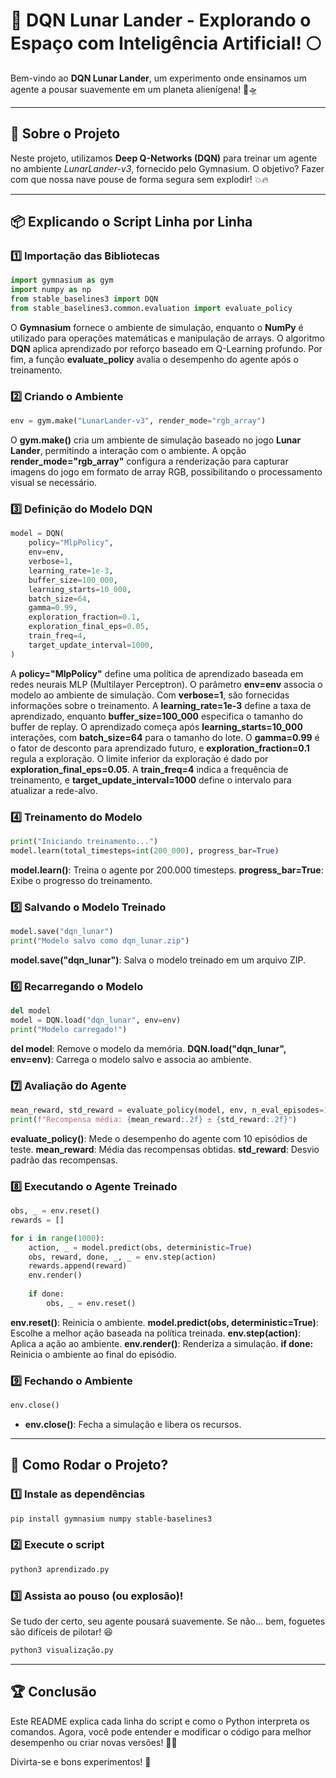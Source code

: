 # 🚀 DQN Lunar Lander - Explorando o Espaço com Inteligência Artificial! 🌕

Bem-vindo ao **DQN Lunar Lander**, um experimento onde ensinamos um agente a pousar suavemente em um planeta alienígena! 🌌🛸

---

## 🤖 Sobre o Projeto

Neste projeto, utilizamos **Deep Q-Networks (DQN)** para treinar um agente no ambiente *LunarLander-v3*, fornecido pelo Gymnasium. O objetivo? Fazer com que nossa nave pouse de forma segura sem explodir! 💥🔥

---

## 📦 Explicando o Script Linha por Linha

### 1️⃣ Importação das Bibliotecas
```python
import gymnasium as gym
import numpy as np
from stable_baselines3 import DQN
from stable_baselines3.common.evaluation import evaluate_policy
```
O **Gymnasium** fornece o ambiente de simulação, enquanto o **NumPy** é utilizado para operações matemáticas e manipulação de arrays. O algoritmo **DQN** aplica aprendizado por reforço baseado em Q-Learning profundo. Por fim, a função **evaluate_policy** avalia o desempenho do agente após o treinamento.

### 2️⃣ Criando o Ambiente
```python
env = gym.make("LunarLander-v3", render_mode="rgb_array")
```
O **gym.make()** cria um ambiente de simulação baseado no jogo **Lunar Lander**, permitindo a interação com o ambiente. A opção **render_mode="rgb_array"** configura a renderização para capturar imagens do jogo em formato de array RGB, possibilitando o processamento visual se necessário.

### 3️⃣ Definição do Modelo DQN
```python
model = DQN(
    policy="MlpPolicy",
    env=env,
    verbose=1,
    learning_rate=1e-3,
    buffer_size=100_000,
    learning_starts=10_000,
    batch_size=64,
    gamma=0.99,
    exploration_fraction=0.1,
    exploration_final_eps=0.05,
    train_freq=4,
    target_update_interval=1000,
)
```
A **policy="MlpPolicy"** define uma política de aprendizado baseada em redes neurais MLP (Multilayer Perceptron). O parâmetro **env=env** associa o modelo ao ambiente de simulação. Com **verbose=1**, são fornecidas informações sobre o treinamento. A **learning_rate=1e-3** define a taxa de aprendizado, enquanto **buffer_size=100_000** especifica o tamanho do buffer de replay. O aprendizado começa após **learning_starts=10_000** interações, com **batch_size=64** para o tamanho do lote. O **gamma=0.99** é o fator de desconto para aprendizado futuro, e **exploration_fraction=0.1** regula a exploração. O limite inferior da exploração é dado por **exploration_final_eps=0.05**. A **train_freq=4** indica a frequência de treinamento, e **target_update_interval=1000** define o intervalo para atualizar a rede-alvo.

### 4️⃣ Treinamento do Modelo
```python
print("Iniciando treinamento...")
model.learn(total_timesteps=int(200_000), progress_bar=True)
```
**model.learn()**: Treina o agente por 200.000 timesteps.
**progress_bar=True**: Exibe o progresso do treinamento.

### 5️⃣ Salvando o Modelo Treinado
```python
model.save("dqn_lunar")
print("Modelo salvo como dqn_lunar.zip")
```
**model.save("dqn_lunar")**: Salva o modelo treinado em um arquivo ZIP.

### 6️⃣ Recarregando o Modelo
```python
del model
model = DQN.load("dqn_lunar", env=env)
print("Modelo carregado!")
```
**del model**: Remove o modelo da memória.
**DQN.load("dqn_lunar", env=env)**: Carrega o modelo salvo e associa ao ambiente.

### 7️⃣ Avaliação do Agente
```python
mean_reward, std_reward = evaluate_policy(model, env, n_eval_episodes=10)
print(f"Recompensa média: {mean_reward:.2f} ± {std_reward:.2f}")
```
**evaluate_policy()**: Mede o desempenho do agente com 10 episódios de teste.
 **mean_reward**: Média das recompensas obtidas.
**std_reward**: Desvio padrão das recompensas.

### 8️⃣ Executando o Agente Treinado
```python
obs, _ = env.reset()
rewards = []

for i in range(1000):
    action, _ = model.predict(obs, deterministic=True)
    obs, reward, done, _, _ = env.step(action)
    rewards.append(reward)
    env.render()
    
    if done:
        obs, _ = env.reset()
```
**env.reset()**: Reinicia o ambiente.
**model.predict(obs, deterministic=True)**: Escolhe a melhor ação baseada na política treinada.
**env.step(action)**: Aplica a ação ao ambiente.
**env.render()**: Renderiza a simulação.
**if done:** Reinicia o ambiente ao final do episódio.

### 9️⃣ Fechando o Ambiente
```python
env.close()
```
- **env.close()**: Fecha a simulação e libera os recursos.

---

## 🚀 Como Rodar o Projeto?

### 1️⃣ Instale as dependências
```bash
pip install gymnasium numpy stable-baselines3
```

### 2️⃣ Execute o script
```bash
python3 aprendizado.py
```

### 3️⃣ Assista ao pouso (ou explosão)!
Se tudo der certo, seu agente pousará suavemente. Se não... bem, foguetes são difíceis de pilotar! 😆

```bash
python3 visualização.py
```

---

## 🏆 Conclusão
Este README explica cada linha do script e como o Python interpreta os comandos. Agora, você pode entender e modificar o código para melhor desempenho ou criar novas versões! 🚀😃

Divirta-se e bons experimentos! 🧪

